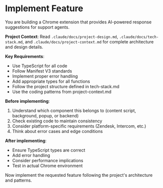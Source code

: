 # Implement Feature

You are building a Chrome extension that provides AI-powered response suggestions for support agents.

**Project Context**: Read `.claude/docs/project-design.md`, `.claude/docs/tech-stack.md`, and `.claude/docs/project-context.md` for complete architecture and design details.

**Key Requirements**:
- Use TypeScript for all code
- Follow Manifest V3 standards
- Implement proper error handling
- Add appropriate types for all functions
- Follow the project structure defined in tech-stack.md
- Use the coding patterns from project-context.md

**Before implementing**:
1. Understand which component this belongs to (content script, background, popup, or backend)
2. Check existing code to maintain consistency
3. Consider platform-specific requirements (Zendesk, Intercom, etc.)
4. Think about error cases and edge conditions

**After implementing**:
- Ensure TypeScript types are correct
- Add error handling
- Consider performance implications
- Test in actual Chrome environment

Now implement the requested feature following the project's architecture and patterns.
